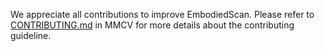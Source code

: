 We appreciate all contributions to improve EmbodiedScan. Please refer to [CONTRIBUTING.md](https://github.com/open-mmlab/mmcv/blob/master/CONTRIBUTING.md) in MMCV for more details about the contributing guideline.